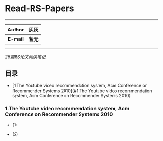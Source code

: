 Read-RS-Papers
=========

****
	
| Author      | 灰灰 |
| :---------: | :-----:|
| **E-mail**  | **暂无** |

****
*26篇RS论文阅读笔记*
## 目录
* [1.The Youtube video recommendation system, Acm Conference on Recommender Systems 2010](#1.The Youtube video recommendation system, Acm Conference on Recommender Systems 2010)

### 1.The Youtube video recommendation system, Acm Conference on Recommender Systems 2010
* (1)
     
* (2)


